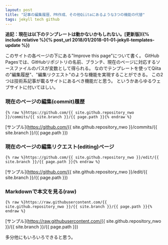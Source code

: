 ```yaml
---
layout: post
title: "記事の編集履歴、PR作成、その他Qiitaにあるような3つの機能の代替"
tags: jekyll tech github
---
```


**追記：現在は以下のテンプレートは動かないかもしれない。[更新版]({% include relative %}{% post_url 2018/01/2018-01-01-jekyll-templates-update %})**

このサイトの各ページの下にある"Improve this page"について書く。
GitHub Pagesでは、GitHubリポジトリの名前、ブランチ、現在のページに対応するソースファイルのパスが変数として得られる。
なのでテンプレートを使ってQiitaの"編集履歴"、"編集リクエスト"のような機能を実現することができる。
この2つは技術系記事が載るサイトにあるべき機能だと思う。
というかあらゆるウェブサイトに付いてほしい。

### 現在のページの編集(commit)履歴

```
{% raw %}https://github.com/{{ site.github.repository_nwo }}/commits/{{ site.branch }}/{{ page.path }}{% endraw %}
```

[サンプル](https://github.com/{{ site.github.repository_nwo }}/commits/{{ site.branch }}/{{ page.path }})

### 現在のページの編集リクエスト(editing)ページ

```
{% raw %}https://github.com/{{ site.github.repository_nwo }}/edit/{{ site.branch }}/{{ page.path }}{% endraw %}
```

[サンプル](https://github.com/{{ site.github.repository_nwo }}/edit/{{ site.branch }}/{{ page.path }})

### Markdownで本文を見る(raw)

```
{% raw %}https://raw.githubusercontent.com/{{ site.github.repository_nwo }}/{{ site.branch }}/{{ page.path }}{% endraw %}
```

[サンプル](https://raw.githubusercontent.com/{{ site.github.repository_nwo }}/{{ site.branch }}/{{ page.path }})

多分他にもいろいろできると思う。